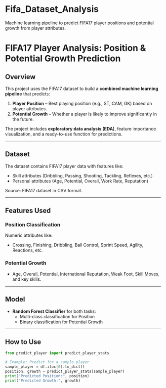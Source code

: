 # Fifa_Dataset_Analysis
Machine learning pipeline to predict FIFA17 player positions and potential growth from player attributes.
# FIFA17 Player Analysis: Position & Potential Growth Prediction

## Overview
This project uses the FIFA17 dataset to build a **combined machine learning pipeline** that predicts:

1. **Player Position** – Best playing position (e.g., ST, CAM, GK) based on player attributes.
2. **Potential Growth** – Whether a player is likely to improve significantly in the future.

The project includes **exploratory data analysis (EDA)**, feature importance visualization, and a ready-to-use function for predictions.

---

## Dataset
The dataset contains FIFA17 player data with features like:
- Skill attributes (Dribbling, Passing, Shooting, Tackling, Reflexes, etc.)
- Personal attributes (Age, Potential, Overall, Work Rate, Reputation)

Source: FIFA17 dataset in CSV format.

---

## Features Used

### Position Classification
Numeric attributes like:
- Crossing, Finishing, Dribbling, Ball Control, Sprint Speed, Agility, Reactions, etc.

### Potential Growth
- Age, Overall, Potential, International Reputation, Weak Foot, Skill Moves, and key skills.

---

## Model
- **Random Forest Classifier** for both tasks:
  - Multi-class classification for Position
  - Binary classification for Potential Growth

---

## How to Use

```python
from predict_player import predict_player_stats

# Example: Predict for a sample player
sample_player = df.iloc[0].to_dict()
position, growth = predict_player_stats(sample_player)
print("Predicted Position:", position)
print("Predicted Growth:", growth)
